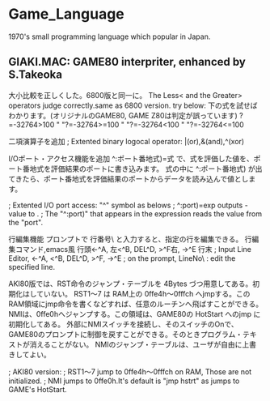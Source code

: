 # Game_Language
1970's small programming language which popular in Japan.

## GIAKI.MAC: GAME80 interpriter, enhanced by S.Takeoka

 大小比較を正しくした。6800版と同一に。
 The Less< and the Greater> operators judge correctly.same as 6800 version.
   try below: 下の式を試せばわかります。(オリジナルのGAME80, GAME Z80は判定が誤っています)
    ?=-32764>100 " "?=-32764>=100 " "?=-32764<100 " "?=-32764<=100

二項演算子を追加
; Extented binary logocal operator: |(or),&(and),^(xor)

I/Oポート・アクセス機能を追加
   ^:ポート番地式)=式   で、式を評価した値を、ポート番地式を評価結果のポートに書き込みます。
   式の中に ^:ポート番地式) が出てきたら、ポート番地式を評価結果のポートからデータを読み込んで値とします。

; Extented I/O port access: "^" symbol as belows
;     ^:port)=exp  outputs <exp>-value to <port>.
;    The "^:port)" that appears in the expression reads the value from the "port".

行編集機能
 プロンプトで 行番号\  と入力すると、指定の行を編集できる。
  行編集コマンド,emacs風
     行頭<-^A,  左<^B, DEL^D, >^F右, ->^E 行末
; Input Line Editor, <-^A, <^B, DEL^D, >^F, ->^E
; on the prompt, LineNo\ : edit the specified line.

AKI80版では、RST命令のジャンプ・テーブルを 4Bytes づつ用意してある。初期化はしていない。
 RST1〜7 は RAM上の 0ffe4h〜0fffch へjmpする。このRAM領域にjmp命令を書くなどすれば、任意のルーチンへ飛ばすことができる。
 NMIは、0ffe0hへジャンプする。この領域は、GAME80の HotStart へのjmp に初期化してある。
    外部にNMIスイッチを接続し、そのスイッチのOnで、GAME80のプロンプトに制御を戻すことができる。そのときプログラム・テキストが消えることがない。
    NMIのジャンプ・テーブルは、ユーザが自由に上書きしてよい。

; AKI80 version:
; RST1〜7 jump to 0ffe4h〜0fffch on RAM, Those are not initialized.
; NMI jumps to 0ffe0h.It's default is "jmp hstrt" as jumps to GAME's HotStart.
